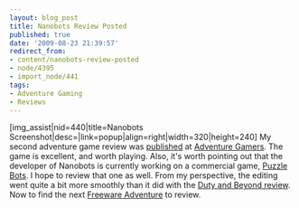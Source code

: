 ```yaml
---
layout: blog_post
title: Nanobots Review Posted
published: true
date: '2009-08-23 21:39:57'
redirect_from:
- content/nanobots-review-posted
- node/4395
- import_node/441
tags:
- Adventure Gaming
- Reviews
---
```


[img_assist|nid=440|title=Nanobots Screenshot|desc=|link=popup|align=right|width=320|height=240] My second adventure game review was [published](http://www.adventuregamers.com/articles/view/18287) at [Adventure Gamers](http://www.adventuregamers.com). The game is excellent, and worth playing. Also, it's worth pointing out that the developer of Nanobots is currently working on a commercial game, [Puzzle Bots](http://www.adventuregamers.com/games/view/16765). I hope to review that one as well. From my perspective, the editing went quite a bit more smoothly than it did with the [Duty and Beyond review](/content/duty-and-beyond-review-posted). Now to find the next [Freeware Adventure](http://www.adventuregamers.com/freeware.php) to review.
